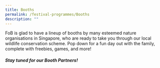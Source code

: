 ```yaml
---
title: Booths
permalink: /festival-programmes/Booths
description: ""
---
```


FoB is glad to have a lineup of booths by many esteemed nature organisations in Singapore, who are ready to take you through our local wildlife conservation scheme. Pop down for a fun day out with the family, complete with freebies, games, and more!
##### Stay tuned for our Booth Partners!